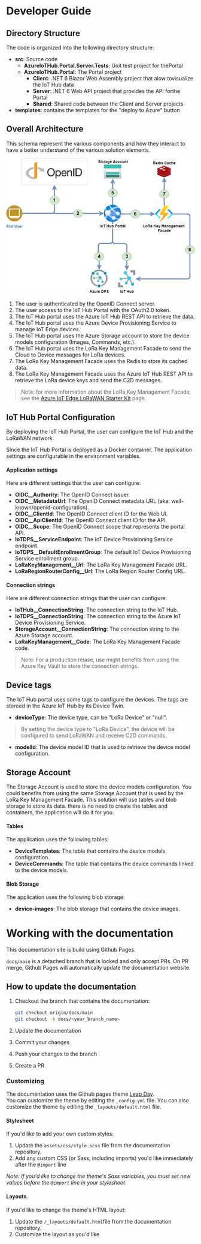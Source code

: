 # Developer Guide

## Directory Structure

The code is organized into the following directory structure:

* **src**: Source code
    * **AzureIoTHub.Portal.Server.Tests**: Unit test project for thePortal
    * **AzureIoTHub.Portal**: The Portal project
        * **Client**: .NET 6 Blazor Web Assembly project that alow tovisualize the IoT Hub data
        * **Server**: .NET 6 Web API project that provides the API forthe Portal
        * **Shared**: Shared code between the Client and Server projects
* **templates**: contains the templates for the "deploy to Azure" button

## Overall Architecture

This schema represent the various components and how they interact to have a better understand of the various solution elements.

![./images/overall-architecture.png](./images/overall-architecture.png)

1. The user is authenticated by the OpenID Connect server.
1. The user access to the IoT Hub Portal with the OAuth2.0 token.
1. The IoT Hub portal uses the Azure IoT Hub REST API to retrieve the data.
1. The IoT Hub portal uses the Azure Device Provisioning Service to manage IoT Edge devices.
1. The IoT Hub portal uses the Azure Storage account to store the device models configuration (Images, Commands, etc.).
1. The IoT Hub portal uses the LoRa Key Management Facade to send the Cloud to Device messages for LoRa devices.
1. The LoRa Key Management Facade uses the Redis to store its cached data.
1. The LoRa Key Management Facade uses the Azure IoT Hub REST API to retrieve the LoRa device keys and send the C2D messages.

> Note: for more information about the LoRa Key Management Facade, see the [Azure IoT Edge LoRaWAN Starter Kit](https://azure.github.io/iotedge-lorawan-starterkit) page.

## IoT Hub Portal Configuration

By deploying the IoT Hub Portal, the user can configure the IoT Hub and the LoRaWAN network.

Since the IoT Hub Portal is deployed as a Docker container. The application settings are configurable in the environment variables.

#### Application settings

Here are different settings that the user can configure:

* **OIDC__Authority**: The OpenID Connect issuer.
* **OIDC__MetadataUrl**: The OpenID Connect metadata URL (aka: well-known/openid-configuration).
* **OIDC__ClientId**: The OpenID Connect client ID for the Web UI.
* **OIDC__ApiClientId**: The OpenID Connect client ID for the API.
* **OIDC__Scope**: The OpenID Connect scope that represents the portal API.
* **IoTDPS__ServiceEndpoint**: The IoT Device Provisioning Service endpoint.
* **IoTDPS__DefaultEnrollmentGroup**: The default IoT Device Provisioning Service enrollment group.
* **LoRaKeyManagement__Url**: The LoRa Key Management Facade URL.
* **LoRaRegionRouterConfig__Url**: The LoRa Region Router Config URL.

#### Connection strings

Here are different connection strings that the user can configure:

* **IoTHub__ConnectionString**: The connection string to the IoT Hub.
* **IoTDPS__ConnectionString**: The connection string to the Azure IoT Device Provisioning Service.
* **StorageAccount__ConnectionString**: The connection string to the Azure Storage account.
* **LoRaKeyManagement__Code**: The LoRa Key Management Facade code.

> Note: For a production relase, use might benefits from using the Azure Key Vault to store the connection strings.

## Device tags

The IoT Hub portal uses some tags to configure the devices. The tags are storeed in the Azure IoT Hub by its Device Twin.

* **deviceType**: The device type, can be "LoRa Device" or "null".
> By setting the device type to "LoRa Device", the device will be configured to send LoRaWAN and receive C2D commands.
* **modelId**: The device model ID that is used to retrieve the device model configuration.

## Storage Account

The Storage Account is used to store the device models configuration. You could benefits from using the same Storage Account that is used by the LoRa Key Management Facade.
This solution will use tables and blob storage to store its data. there is no need to create the tables and containers, the application will do it for you.

#### Tables

The application uses the following tables:

* **DeviceTemplates**: The table that contains the device models configuration.
* **DeviceCommands**: The table that contains the device commands linked to the device models.

#### Blob Storage

The application uses the following blob storage:

* **device-images**: The blob storage that contains the device images.

# Working with the documentation

This documentation site is build using Github Pages.

```docs/main``` is a detached branch that is locked and only accept PRs. On PR merge, Github Pages will automatically update the documentation website.

## How to update the documentation

1. Checkout the branch that contains the documentation: 

    ```sh
    git checkout origin/docs/main
    git checkout -b docs/<your_branch_name> 
    ```

1. Update the documentation
1. Commit your changes
1. Push your changes to the branch
1. Create a PR

### Customizing

The documentation uses the Github pages theme [Leap Day](https://github.com/pages-themes/leap-day).  
You can customize the theme by editing the `_config.yml` file. You can also customize the theme by editing the `_layouts/default.html` file.

#### Stylesheet

If you'd like to add your own custom styles:

1. Update the `assets/css/style.scss` file from the documentation repository.
1. Add any custom CSS (or Sass, including imports) you'd like immediately after the `@import` line

*Note: If you'd like to change the theme's Sass variables, you must set new values before the `@import` line in your stylesheet.*

#### Layouts

If you'd like to change the theme's HTML layout:

1. Update the `/_layouts/default.html`file from the documentation repository.
1. Customize the layout as you'd like

